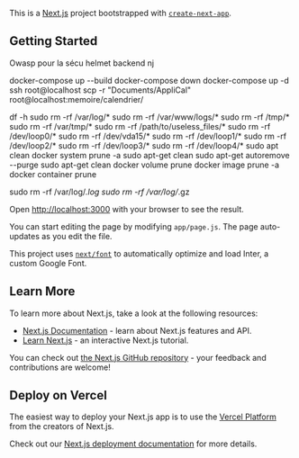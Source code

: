 This is a [Next.js](https://nextjs.org/) project bootstrapped with [`create-next-app`](https://github.com/vercel/next.js/tree/canary/packages/create-next-app).

## Getting Started

Owasp pour la sécu 
helmet backend
nj


docker-compose up --build
docker-compose down
docker-compose up -d
ssh root@localhost
scp -r "Documents/AppliCal" root@localhost:memoire/calendrier/


df -h
sudo rm -rf /var/log/*
sudo rm -rf /var/www/logs/*
sudo rm -rf /tmp/*
sudo rm -rf /var/tmp/*
sudo rm -rf /path/to/useless_files/*
sudo rm -rf /dev/loop0/*
sudo rm -rf /dev/vda15/*
sudo rm -rf /dev/loop1/*
sudo rm -rf /dev/loop2/*
sudo rm -rf /dev/loop3/*
sudo rm -rf /dev/loop4/*
sudo apt clean
docker system prune -a
sudo apt-get clean
sudo apt-get autoremove --purge
sudo apt-get clean
docker volume prune
docker image prune -a
docker container prune

sudo rm -rf /var/log/*.log
sudo rm -rf /var/log/*.gz



Open [http://localhost:3000](http://localhost:3000) with your browser to see the result.

You can start editing the page by modifying `app/page.js`. The page auto-updates as you edit the file.

This project uses [`next/font`](https://nextjs.org/docs/basic-features/font-optimization) to automatically optimize and load Inter, a custom Google Font.

## Learn More

To learn more about Next.js, take a look at the following resources:

- [Next.js Documentation](https://nextjs.org/docs) - learn about Next.js features and API.
- [Learn Next.js](https://nextjs.org/learn) - an interactive Next.js tutorial.

You can check out [the Next.js GitHub repository](https://github.com/vercel/next.js/) - your feedback and contributions are welcome!

## Deploy on Vercel

The easiest way to deploy your Next.js app is to use the [Vercel Platform](https://vercel.com/new?utm_medium=default-template&filter=next.js&utm_source=create-next-app&utm_campaign=create-next-app-readme) from the creators of Next.js.

Check out our [Next.js deployment documentation](https://nextjs.org/docs/deployment) for more details.






